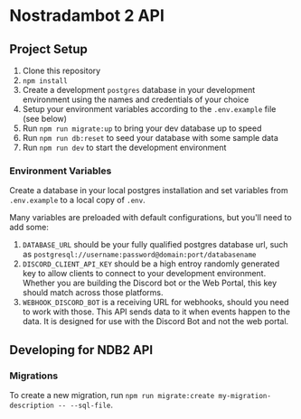# Nostradambot 2 API

## Project Setup

1. Clone this repository
2. `npm install`
3. Create a development `postgres` database in your development environment using the names and credentials of your choice
4. Setup your environment variables according to the `.env.example` file (see below)
5. Run `npm run migrate:up` to bring your dev database up to speed
6. Run `npm run db:reset` to seed your database with some sample data
7. Run `npm run dev` to start the development environment

### Environment Variables

Create a database in your local postgres installation and set variables from `.env.example` to a local copy of `.env`.

Many variables are preloaded with default configurations, but you'll need to add some:

1. `DATABASE_URL` should be your fully qualified postgres database url, such as `postgresql://username:password@domain:port/databasename`
2. `DISCORD_CLIENT_API_KEY` should be a high entroy randomly generated key to allow clients to connect to your development environment. Whether you are building the Discord bot or the Web Portal, this key should match across those platforms.
3. `WEBHOOK_DISCORD_BOT` is a receiving URL for webhooks, should you need to work with those. This API sends data to it when events happen to the data. It is designed for use with the Discord Bot and not the web portal.

## Developing for NDB2 API

### Migrations

To create a new migration, run `npm run migrate:create my-migration-description -- --sql-file`.
